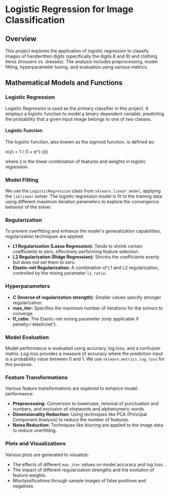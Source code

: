 # Logistic Regression for Image Classification

## Overview
This project explores the application of logistic regression to classify images of handwritten digits (specifically the digits 8 and 9) and clothing items (trousers vs. dresses). The analysis includes preprocessing, model fitting, hyperparameter tuning, and evaluation using various metrics.

## Mathematical Models and Functions

### Logistic Regression
Logistic Regression is used as the primary classifier in this project. It employs a logistic function to model a binary dependent variable, predicting the probability that a given input image belongs to one of two classes.

#### Logistic Function
The logistic function, also known as the sigmoid function, is defined as:


σ(z) = 1 / (1 + e^(-z))

where z is the linear combination of features and weights in logistic regression.

### Model Fitting
We use the `LogisticRegression` class from `sklearn.linear_model`, applying the `liblinear` solver. The logistic regression model is fit to the training data using different maximum iteration parameters to explore the convergence behavior of the solver.

### Regularization
To prevent overfitting and enhance the model's generalization capabilities, regularization techniques are applied:
- **L1 Regularization (Lasso Regression):** Tends to shrink certain coefficients to zero, effectively performing feature selection.
- **L2 Regularization (Ridge Regression):** Shrinks the coefficients evenly but does not set them to zero.
- **Elastic-net Regularization:** A combination of L1 and L2 regularization, controlled by the mixing parameter `l1_ratio`.

### Hyperparameters
- **C (Inverse of regularization strength):** Smaller values specify stronger regularization.
- **max_iter:** Specifies the maximum number of iterations for the solvers to converge.
- **l1_ratio:** The Elastic-net mixing parameter (only applicable if penalty='elasticnet').

### Model Evaluation
Model performance is evaluated using accuracy, log loss, and a confusion matrix. Log loss provides a measure of accuracy where the prediction input is a probability value between 0 and 1. We use `sklearn.metrics.log_loss` for this purpose.

### Feature Transformations
Various feature transformations are explored to enhance model performance:
- **Preprocessing:** Conversion to lowercase, removal of punctuation and numbers, and exclusion of stopwords and alphanumeric words.
- **Dimensionality Reduction:** Using techniques like PCA (Principal Component Analysis) to reduce the number of features.
- **Noise Reduction:** Techniques like blurring are applied to the image data to reduce overfitting.

### Plots and Visualizations
Various plots are generated to visualize:
- The effects of different `max_iter` values on model accuracy and log loss.
- The impact of different regularization strengths and the evolution of feature weights.
- Misclassifications through sample images of false positives and negatives.
